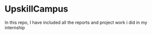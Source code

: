 # UpskillCampus
In this repo, I have included all the reports and project work i did in my internship
